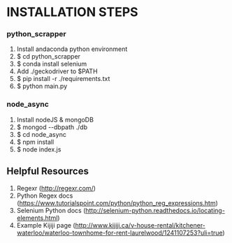 # INSTALLATION STEPS #

### python_scrapper ###
1. Install andaconda python environment
2. $ cd python_scrapper
3. $ conda install selenium
4. Add ./geckodriver to $PATH
5. $ pip install -r ./requirements.txt
6. $ python main.py

### node_async ###
1. Install nodeJS & mongoDB
2. $ mongod --dbpath ./db
3. $ cd node_async
4. $ npm install
5. $ node index.js

## Helpful Resources ##
1. Regexr (http://regexr.com/)
2. Python Regex docs (https://www.tutorialspoint.com/python/python_reg_expressions.htm)
3. Selenium Python docs (http://selenium-python.readthedocs.io/locating-elements.html)
4. Example Kijiji page (http://www.kijiji.ca/v-house-rental/kitchener-waterloo/waterloo-townhome-for-rent-laurelwood/1241107253?uli=true)
